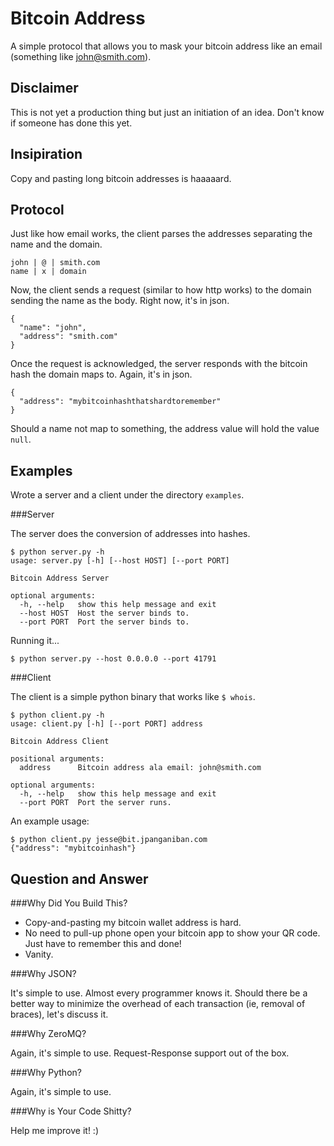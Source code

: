 Bitcoin Address
===============

A simple protocol that allows you to mask your bitcoin
address like an email (something like john@smith.com).

Disclaimer
----------

This is not yet a production thing but just an initiation
of an idea. Don't know if someone has done this yet.

Insipiration
------------

Copy and pasting long bitcoin addresses is haaaaard.

Protocol
--------

Just like how email works, the client parses the addresses
separating the name and the domain.

```
john | @ | smith.com
name | x | domain
```

Now, the client sends a request (similar to how http works)
to the domain sending the name as the body. Right now, it's
in json.

```
{
  "name": "john",
  "address": "smith.com"
}
```

Once the request is acknowledged, the server responds with
the bitcoin hash the domain maps to. Again, it's in json.

```
{
  "address": "mybitcoinhashthatshardtoremember"
}
```

Should a name not map to something, the address value will
hold the value `null`.

Examples
--------

Wrote a server and a client under the directory `examples`.

###Server

The server does the conversion of addresses into hashes.

```
$ python server.py -h
usage: server.py [-h] [--host HOST] [--port PORT]

Bitcoin Address Server

optional arguments:
  -h, --help   show this help message and exit
  --host HOST  Host the server binds to.
  --port PORT  Port the server binds to.
```

Running it...

```
$ python server.py --host 0.0.0.0 --port 41791
```

###Client

The client is a simple python binary that works like
`$ whois`.

```
$ python client.py -h
usage: client.py [-h] [--port PORT] address

Bitcoin Address Client

positional arguments:
  address      Bitcoin address ala email: john@smith.com

optional arguments:
  -h, --help   show this help message and exit
  --port PORT  Port the server runs.
```

An example usage:

```
$ python client.py jesse@bit.jpanganiban.com
{"address": "mybitcoinhash"}
```

Question and Answer
-------------------

###Why Did You Build This?

* Copy-and-pasting my bitcoin wallet address is hard.
* No need to pull-up phone open your bitcoin app to show
your QR code. Just have to remember this and done!
* Vanity.

###Why JSON?

It's simple to use. Almost every programmer knows it.
Should there be a better way to minimize the overhead of
each transaction (ie, removal of braces), let's discuss it.

###Why ZeroMQ?

Again, it's simple to use. Request-Response support out of
the box.

###Why Python?

Again, it's simple to use.

###Why is Your Code Shitty?

Help me improve it! :)

